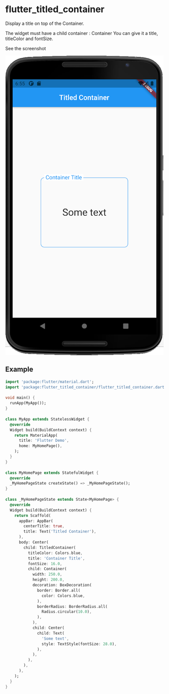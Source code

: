 # flutter_titled_container

Display a title on top of the Container.

The widget must have a child container : Container
You can give it a title, titleColor and fontSize.

See the screenshot

![](https://github.com/johandb/flutter_titled_container/blob/main/supplement/screenshot.png)

## Example

```dart
import 'package:flutter/material.dart';
import 'package:flutter_titled_container/flutter_titled_container.dart';

void main() {
  runApp(MyApp());
}

class MyApp extends StatelessWidget {
  @override
  Widget build(BuildContext context) {
    return MaterialApp(
      title: 'Flutter Demo',
      home: MyHomePage(),
    );
  }
}

class MyHomePage extends StatefulWidget {
  @override
  _MyHomePageState createState() => _MyHomePageState();
}

class _MyHomePageState extends State<MyHomePage> {
  @override
  Widget build(BuildContext context) {
    return Scaffold(
      appBar: AppBar(
        centerTitle: true,
        title: Text('Titled Container'),
      ),
      body: Center(
        child: TitledContainer(
          titleColor: Colors.blue,
          title: 'Container Title',
          fontSize: 16.0,
          child: Container(
            width: 250.0,
            height: 200.0,
            decoration: BoxDecoration(
              border: Border.all(
                color: Colors.blue,
              ),
              borderRadius: BorderRadius.all(
                Radius.circular(10.0),
              ),
            ),
            child: Center(
              child: Text(
                'Some text',
                style: TextStyle(fontSize: 28.0),
              ),
            ),
          ),
        ),
      ),
    );
  }
}

```
